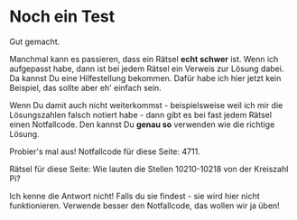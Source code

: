 Noch ein Test
=============

Gut gemacht.

Manchmal kann es passieren, dass ein Rätsel **echt schwer** ist.
Wenn ich aufgepasst habe, dann ist bei jedem Rätsel ein Verweis zur
Lösung dabei. Da kannst Du eine Hilfestellung bekommen.
Dafür habe ich hier jetzt kein Beispiel, das sollte aber eh'
einfach sein.

Wenn Du damit auch nicht weiterkommst - beispielsweise
weil ich mir die Lösungszahlen falsch notiert habe - dann
gibt es bei fast jedem Rätsel einen Notfallcode. Den kannst
Du **genau so** verwenden wie die richtige Lösung.

Probier's mal aus! Notfallcode für diese Seite: 4711.

Rätsel für diese Seite: Wie lauten die Stellen 10210-10218
von der Kreiszahl Pi?

Ich kenne die Antwort nicht! Falls du sie findest - sie wird hier
nicht funktionieren. Verwende besser den Notfallcode, das wollen wir
ja üben!

<script type="text/javascript">
var nextUrl="/index.html#01-";
</script>

